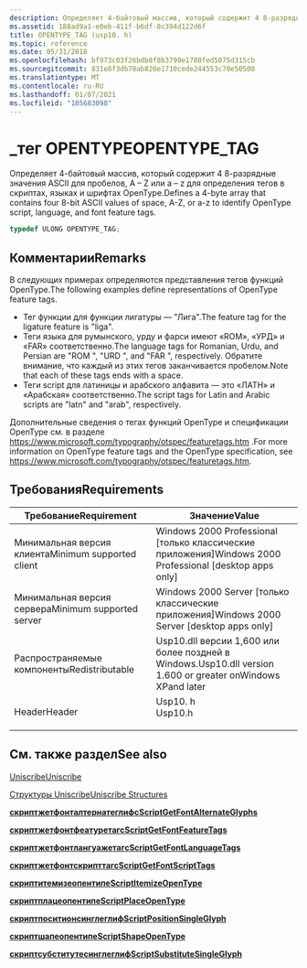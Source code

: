 ```yaml
---
description: Определяет 4-байтовый массив, который содержит 4 8-разрядные значения ASCII для пробелов, A – Z или a – z для определения тегов в скриптах, языках и шрифтах OpenType.
ms.assetid: 188ad9a1-e0eb-411f-b6df-8c394d122d6f
title: OPENTYPE_TAG (usp10. h)
ms.topic: reference
ms.date: 05/31/2018
ms.openlocfilehash: bf973c03f26bdb8f8b3799e1780fed5075d315cb
ms.sourcegitcommit: 831e8f3db78ab820e1710cede244553c70e50500
ms.translationtype: MT
ms.contentlocale: ru-RU
ms.lasthandoff: 01/07/2021
ms.locfileid: "105683098"
---
```

# <a name="opentype_tag"></a><span data-ttu-id="82666-103">\_тег OPENTYPE</span><span class="sxs-lookup"><span data-stu-id="82666-103">OPENTYPE\_TAG</span></span>

<span data-ttu-id="82666-104">Определяет 4-байтовый массив, который содержит 4 8-разрядные значения ASCII для пробелов, A – Z или a – z для определения тегов в скриптах, языках и шрифтах OpenType.</span><span class="sxs-lookup"><span data-stu-id="82666-104">Defines a 4-byte array that contains four 8-bit ASCII values of space, A-Z, or a-z to identify OpenType script, language, and font feature tags.</span></span>


```C++
typedef ULONG OPENTYPE_TAG;
```



## <a name="remarks"></a><span data-ttu-id="82666-105">Комментарии</span><span class="sxs-lookup"><span data-stu-id="82666-105">Remarks</span></span>

<span data-ttu-id="82666-106">В следующих примерах определяются представления тегов функций OpenType.</span><span class="sxs-lookup"><span data-stu-id="82666-106">The following examples define representations of OpenType feature tags.</span></span>

-   <span data-ttu-id="82666-107">Тег функции для функции лигатуры — "Лига".</span><span class="sxs-lookup"><span data-stu-id="82666-107">The feature tag for the ligature feature is "liga".</span></span>
-   <span data-ttu-id="82666-108">Теги языка для румынского, урду и фарси имеют «ROM», «УРД» и «FAR» соответственно.</span><span class="sxs-lookup"><span data-stu-id="82666-108">The language tags for Romanian, Urdu, and Persian are "ROM ", "URD ", and "FAR ", respectively.</span></span> <span data-ttu-id="82666-109">Обратите внимание, что каждый из этих тегов заканчивается пробелом.</span><span class="sxs-lookup"><span data-stu-id="82666-109">Note that each of these tags ends with a space.</span></span>
-   <span data-ttu-id="82666-110">Теги script для латиницы и арабского алфавита — это «ЛАТН» и «Арабская» соответственно.</span><span class="sxs-lookup"><span data-stu-id="82666-110">The script tags for Latin and Arabic scripts are "latn" and "arab", respectively.</span></span>

<span data-ttu-id="82666-111">Дополнительные сведения о тегах функций OpenType и спецификации OpenType см. в разделе <https://www.microsoft.com/typography/otspec/featuretags.htm> .</span><span class="sxs-lookup"><span data-stu-id="82666-111">For more information on OpenType feature tags and the OpenType specification, see <https://www.microsoft.com/typography/otspec/featuretags.htm>.</span></span>

## <a name="requirements"></a><span data-ttu-id="82666-112">Требования</span><span class="sxs-lookup"><span data-stu-id="82666-112">Requirements</span></span>



| <span data-ttu-id="82666-113">Требование</span><span class="sxs-lookup"><span data-stu-id="82666-113">Requirement</span></span> | <span data-ttu-id="82666-114">Значение</span><span class="sxs-lookup"><span data-stu-id="82666-114">Value</span></span> |
|-------------------------------------|------------------------------------------------------------------------------------|
| <span data-ttu-id="82666-115">Минимальная версия клиента</span><span class="sxs-lookup"><span data-stu-id="82666-115">Minimum supported client</span></span><br/> | <span data-ttu-id="82666-116">Windows 2000 Professional \[только классические приложения\]</span><span class="sxs-lookup"><span data-stu-id="82666-116">Windows 2000 Professional \[desktop apps only\]</span></span><br/>                         |
| <span data-ttu-id="82666-117">Минимальная версия сервера</span><span class="sxs-lookup"><span data-stu-id="82666-117">Minimum supported server</span></span><br/> | <span data-ttu-id="82666-118">Windows 2000 Server \[только классические приложения\]</span><span class="sxs-lookup"><span data-stu-id="82666-118">Windows 2000 Server \[desktop apps only\]</span></span><br/>                               |
| <span data-ttu-id="82666-119">Распространяемые компоненты</span><span class="sxs-lookup"><span data-stu-id="82666-119">Redistributable</span></span><br/>          | <span data-ttu-id="82666-120">Usp10.dll версии 1,600 или более поздней в Windows.</span><span class="sxs-lookup"><span data-stu-id="82666-120">Usp10.dll version 1.600 or greater onWindows XPand later</span></span><br/>                |
| <span data-ttu-id="82666-121">Header</span><span class="sxs-lookup"><span data-stu-id="82666-121">Header</span></span><br/>                   | <dl> <span data-ttu-id="82666-122"><dt>Usp10. h</dt></span><span class="sxs-lookup"><span data-stu-id="82666-122"><dt>Usp10.h</dt></span></span> </dl> |



## <a name="see-also"></a><span data-ttu-id="82666-123">См. также раздел</span><span class="sxs-lookup"><span data-stu-id="82666-123">See also</span></span>

<dl> <dt>

[<span data-ttu-id="82666-124">Uniscribe</span><span class="sxs-lookup"><span data-stu-id="82666-124">Uniscribe</span></span>](uniscribe.md)
</dt> <dt>

[<span data-ttu-id="82666-125">Структуры Uniscribe</span><span class="sxs-lookup"><span data-stu-id="82666-125">Uniscribe Structures</span></span>](uniscribe-structures.md)
</dt> <dt>

[<span data-ttu-id="82666-126">**скриптжетфонталтернатеглифс**</span><span class="sxs-lookup"><span data-stu-id="82666-126">**ScriptGetFontAlternateGlyphs**</span></span>](/windows/desktop/api/Usp10/nf-usp10-scriptgetfontalternateglyphs)
</dt> <dt>

[<span data-ttu-id="82666-127">**скриптжетфонтфеатуретагс**</span><span class="sxs-lookup"><span data-stu-id="82666-127">**ScriptGetFontFeatureTags**</span></span>](/windows/desktop/api/Usp10/nf-usp10-scriptgetfontfeaturetags)
</dt> <dt>

[<span data-ttu-id="82666-128">**скриптжетфонтлангуажетагс**</span><span class="sxs-lookup"><span data-stu-id="82666-128">**ScriptGetFontLanguageTags**</span></span>](/windows/desktop/api/Usp10/nf-usp10-scriptgetfontlanguagetags)
</dt> <dt>

[<span data-ttu-id="82666-129">**скриптжетфонтскрипттагс**</span><span class="sxs-lookup"><span data-stu-id="82666-129">**ScriptGetFontScriptTags**</span></span>](/windows/desktop/api/Usp10/nf-usp10-scriptgetfontscripttags)
</dt> <dt>

[<span data-ttu-id="82666-130">**скриптитемизеопентипе**</span><span class="sxs-lookup"><span data-stu-id="82666-130">**ScriptItemizeOpenType**</span></span>](/windows/desktop/api/usp10/nf-usp10-scriptitemizeopentype)
</dt> <dt>

[<span data-ttu-id="82666-131">**скриптплацеопентипе**</span><span class="sxs-lookup"><span data-stu-id="82666-131">**ScriptPlaceOpenType**</span></span>](/windows/desktop/api/Usp10/nf-usp10-scriptplaceopentype)
</dt> <dt>

[<span data-ttu-id="82666-132">**скриптпоситионсинглеглиф**</span><span class="sxs-lookup"><span data-stu-id="82666-132">**ScriptPositionSingleGlyph**</span></span>](/windows/desktop/api/Usp10/nf-usp10-scriptpositionsingleglyph)
</dt> <dt>

[<span data-ttu-id="82666-133">**скриптшапеопентипе**</span><span class="sxs-lookup"><span data-stu-id="82666-133">**ScriptShapeOpenType**</span></span>](/windows/desktop/api/Usp10/nf-usp10-scriptshapeopentype)
</dt> <dt>

[<span data-ttu-id="82666-134">**скриптсубститутесинглеглиф**</span><span class="sxs-lookup"><span data-stu-id="82666-134">**ScriptSubstituteSingleGlyph**</span></span>](/windows/desktop/api/Usp10/nf-usp10-scriptsubstitutesingleglyph)
</dt> </dl>

 

 




